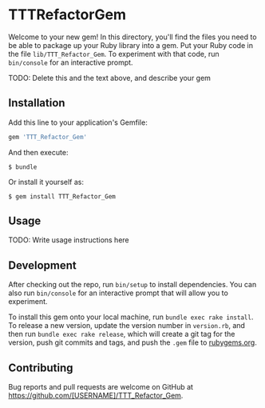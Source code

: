 # TTTRefactorGem

Welcome to your new gem! In this directory, you'll find the files you need to be able to package up your Ruby library into a gem. Put your Ruby code in the file `lib/TTT_Refactor_Gem`. To experiment with that code, run `bin/console` for an interactive prompt.

TODO: Delete this and the text above, and describe your gem

## Installation

Add this line to your application's Gemfile:

```ruby
gem 'TTT_Refactor_Gem'
```

And then execute:

    $ bundle

Or install it yourself as:

    $ gem install TTT_Refactor_Gem

## Usage

TODO: Write usage instructions here

## Development

After checking out the repo, run `bin/setup` to install dependencies. You can also run `bin/console` for an interactive prompt that will allow you to experiment.

To install this gem onto your local machine, run `bundle exec rake install`. To release a new version, update the version number in `version.rb`, and then run `bundle exec rake release`, which will create a git tag for the version, push git commits and tags, and push the `.gem` file to [rubygems.org](https://rubygems.org).

## Contributing

Bug reports and pull requests are welcome on GitHub at https://github.com/[USERNAME]/TTT_Refactor_Gem.

